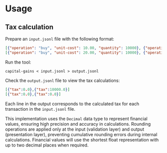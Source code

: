 # Usage

## Tax calculation

Prepare an `input.jsonl` file with the following format:

```json
[{"operation": "buy", "unit-cost": 10.00, "quantity": 10000}, {"operation": "sell", "unit-cost": 20.00, "quantity": 5000}]
[{"operation": "buy", "unit-cost": 20.00, "quantity": 10000}, {"operation": "sell", "unit-cost": 10.00, "quantity": 5000}]

```

Run the tool:

```console
capital-gains < input.jsonl > output.jsonl
```

Check the `output.jsonl` file to view the tax calculations:

```json
[{"tax":0.0},{"tax":10000.0}]
[{"tax":0.0},{"tax":0.0}]

```

Each line in the output corresponds to the calculated tax for each transaction in the `input.jsonl` file.

This implementation uses the `Decimal` data type to represent financial values, ensuring high precision and accuracy in calculations. Rounding operations are applied only at the input (validation layer) and output (presentation layer), preventing cumulative rounding errors during internal calculations. Financial values will use the shortest float representation with up to two decimal places when required.

